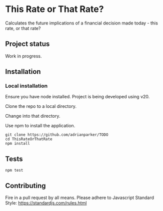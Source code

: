 # This Rate or That Rate?
Calculates the future implications of a financial decision made today - this rate, or that rate?

## Project status
Work in progress. 

## Installation

### Local installation

Ensure you have node installed. Project is being developed using v20.

Clone the repo to a local directory. 

Change into that directory. 

Use npm to install the application.

```
git clone https://github.com/adrianparker/TODO
cd ThisRateOrThatRate
npm install
```

## Tests

```
npm test
```

## Contributing
Fire in a pull request by all means. Please adhere to Javascript Standard Style: https://standardjs.com/rules.html
